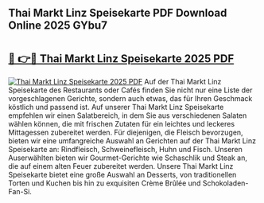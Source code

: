## Thai Markt Linz Speisekarte PDF Download Online 2025 GYbu7

# <h2><a href="http://gc5hid.nevu.top/?p=Thai+Markt+Linz+Speisekarte">🔗 👉🔴 Thai Markt Linz Speisekarte 2025 PDF</a></h2>

[![Thai Markt Linz Speisekarte 2025 PDF](https://i.imgur.com/dBaPXMq.png)](http://gc5hid.nevu.top/?p=Thai+Markt+Linz+Speisekarte)
Auf der Thai Markt Linz Speisekarte des Restaurants oder Cafés finden Sie nicht nur eine Liste der vorgeschlagenen Gerichte, sondern auch etwas, das für Ihren Geschmack köstlich und passend ist. Auf unserer Thai Markt Linz Speisekarte empfehlen wir einen Salatbereich, in dem Sie aus verschiedenen Salaten wählen können, die mit frischen Zutaten für ein leichtes und leckeres Mittagessen zubereitet werden. Für diejenigen, die Fleisch bevorzugen, bieten wir eine umfangreiche Auswahl an Gerichten auf der Thai Markt Linz Speisekarte an: Rindfleisch, Schweinefleisch, Huhn und Fisch. Unseren Auserwählten bieten wir Gourmet-Gerichte wie Schaschlik und Steak an, die auf einem alten Feuer zubereitet werden. Unsere Thai Markt Linz Speisekarte bietet eine große Auswahl an Desserts, von traditionellen Torten und Kuchen bis hin zu exquisiten Crème Brûlée und Schokoladen-Fan-Si.
